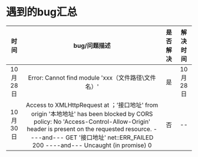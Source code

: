 # 遇到的bug汇总



|   时间   |                         bug/问题描述                         | 是否解决 | 解决时间 |
| :------: | :----------------------------------------------------------: | :------: | :------: |
| 10月28日 |      Error: Cannot find module 'xxx（文件路径\文件名）'      |    是    | 10月28日 |
| 10月30日 | Access to XMLHttpRequest at ；’接口地址' from origin '本地地址' has been blocked by CORS policy: No 'Access-Control-Allow-Origin' header is present on the requested resource.     ----and--- GET '接口地址'  net::ERR_FAILED 200    ----and---   Uncaught (in promise) 0 |    否    |    --    |

